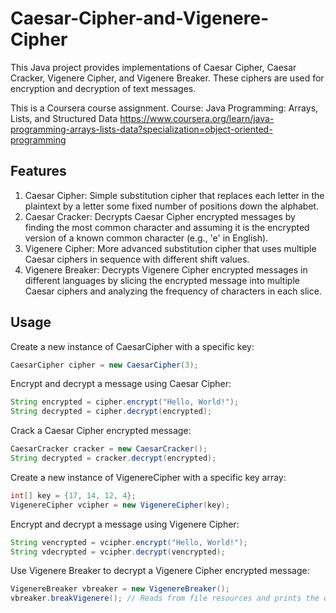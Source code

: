 # Caesar-Cipher-and-Vigenere-Cipher
This Java project provides implementations of Caesar Cipher, Caesar Cracker, Vigenere Cipher, and Vigenere Breaker. These ciphers are used for encryption and decryption of text messages.

This is a Coursera course assignment. Course: Java Programming: Arrays, Lists, and Structured Data https://www.coursera.org/learn/java-programming-arrays-lists-data?specialization=object-oriented-programming

## Features
1. Caesar Cipher: Simple substitution cipher that replaces each letter in the plaintext by a letter some fixed number of positions down the alphabet.
2. Caesar Cracker: Decrypts Caesar Cipher encrypted messages by finding the most common character and assuming it is the encrypted version of a known common character (e.g., 'e' in English).
3. Vigenere Cipher: More advanced substitution cipher that uses multiple Caesar ciphers in sequence with different shift values.
4. Vigenere Breaker: Decrypts Vigenere Cipher encrypted messages in different languages by slicing the encrypted message into multiple Caesar ciphers and analyzing the frequency of characters in each slice.

## Usage
Create a new instance of CaesarCipher with a specific key:
```java
CaesarCipher cipher = new CaesarCipher(3);
```
Encrypt and decrypt a message using Caesar Cipher:
```java
String encrypted = cipher.encrypt("Hello, World!");
String decrypted = cipher.decrypt(encrypted);
```
Crack a Caesar Cipher encrypted message:
```java
CaesarCracker cracker = new CaesarCracker();
String decrypted = cracker.decrypt(encrypted);
```
Create a new instance of VigenereCipher with a specific key array:
```java
int[] key = {17, 14, 12, 4};
VigenereCipher vcipher = new VigenereCipher(key);
```
Encrypt and decrypt a message using Vigenere Cipher:
```java
String vencrypted = vcipher.encrypt("Hello, World!");
String vdecrypted = vcipher.decrypt(vencrypted);
```
Use Vigenere Breaker to decrypt a Vigenere Cipher encrypted message:
```java
VigenereBreaker vbreaker = new VigenereBreaker();
vbreaker.breakVigenere(); // Reads from file resources and prints the decrypted message and the language used.
```

